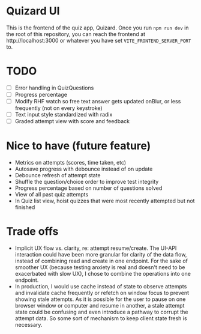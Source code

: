 # Quizard UI

This is the frontend of the quiz app, Quizard. Once you run `npm run dev` in the root of this repository, you can reach the frontend at http://localhost:3000 or whatever you have set `VITE_FRONTEND_SERVER_PORT` to.

# TODO

- [ ] Error handling in QuizQuestions
- [ ] Progress percentage
- [ ] Modify RHF watch so free text answer gets updated onBlur, or less frequently (not on every keystroke)
- [ ] Text input style standardized with radix
- [ ] Graded attempt view with score and feedback

# Nice to have (future feature)

- Metrics on attempts (scores, time taken, etc)
- Autosave progress with debounce instead of on update
- Debounce refresh of attempt state
- Shuffle the question/choice order to improve test integrity
- Progress percentage based on number of questions solved
- View of all past quiz attempts
- In Quiz list view, hoist quizzes that were most recently attempted but not finished

# Trade offs

- Implicit UX flow vs. clarity, re: attempt resume/create. The UI-API interaction could have been more granular for clarity of the data flow, instead of combining read and create in one endpoint. For the sake of smoother UX (because testing anxiety is real and doesn't need to be exacerbated with slow UX), I chose to combine the operations into one endpoint.
- In production, I would use cache instead of state to observe attempts and invalidate cache frequently or refetch on window focus to prevent showing stale attempts. As it is possible for the user to pause on one browser window or computer and resume in another, a stale attempt state could be confusing and even introduce a pathway to corrupt the attempt data. So some sort of mechanism to keep client state fresh is necessary.

